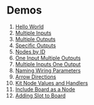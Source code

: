# Demos

1. [Hello World](./output/hello-world.ts.md)
2. [Multiple Inputs](./output/multiple-inputs)
3. [Multiple Outputs](./output/multiple-outputs.ts.md)
4. [Specific Outputs](./output/specific-outputs.ts.md)
5. [Nodes by ID](./output/nodes-by-id.ts.md)
6. [One Input Multiple Outputs](./output/one-input-multiple-outputs.ts.md)
7. [Multiple Inputs One Output](./output/multiple-inputs-one-output.ts.md)
8. [Naming Wiring Parameters](./output/naming-wiring-parameters.ts.md)
9. [Arrow Directions](./output/arrow-directions.ts.md)
10. [Kit Node Values and Handlers]()
11. [Include Board as a Node]()
12. [Adding Slot to Board]()